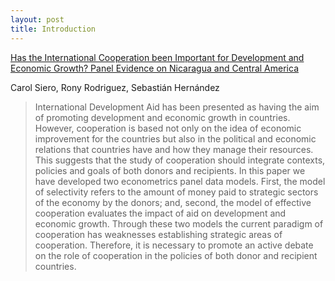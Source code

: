 ```yaml
---
layout: post
title: Introduction
---
```


[Has the International Cooperation been Important for Development and Economic Growth? Panel Evidence on Nicaragua and Central America](http://www.uca.edu.ni/2/images/Revista-Encuentro/Revistas/e102/art-5.pdf)

Carol Siero, Rony Rodriguez, Sebastián Hernández

>International Development Aid has been presented as having the aim of promoting development and economic growth in countries. However, cooperation is based not only on the idea of economic improvement for the countries but also in the political and economic relations that countries have and how they manage their resources. This suggests that the study of cooperation should integrate contexts, policies and goals of both donors and recipients. In this paper we have developed two econometrics panel data models. First, the model of selectivity refers to the amount of money paid to strategic sectors of the economy by the donors; and, second, the model of effective cooperation evaluates the impact of aid on development and economic growth. Through these two models the current paradigm of cooperation has weaknesses establishing strategic areas of cooperation. Therefore, it is necessary to promote an active debate on the role of cooperation in the policies of both donor and recipient countries.

